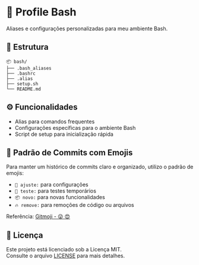 # 🐚 Profile Bash

Aliases e configurações personalizadas para meu ambiente Bash.

## 📂 Estrutura
```
📦 bash/
├── .bash_aliases  
├── .bashrc  
├── .alias  
├── setup.sh  
└── README.md
```

## ⚙️ Funcionalidades

- Alias para comandos frequentes
- Configurações específicas para o ambiente Bash
- Script de setup para inicialização rápida

## 🧪 Padrão de Commits com Emojis

Para manter um histórico de commits claro e organizado, utilizo o padrão de emojis:

- `🔧 ajuste:` para configurações  
- `🧪 teste:` para testes temporários  
- `📦 novo:` para novas funcionalidades  
- `🔥 remove:` para remoções de código ou arquivos

Referência: [Gitmoji - 😜 😍 ](https://gitmoji.dev/)

## 📝 Licença

Este projeto está licenciado sob a Licença MIT.  
Consulte o arquivo [LICENSE](./LICENSE) para mais detalhes.
